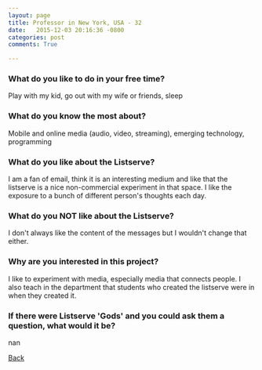 ```yaml
---
layout: page
title: Professor in New York, USA - 32
date:   2015-12-03 20:16:36 -0800
categories: post
comments: True

---
```


### What do you like to do in your free time?
<p>Play with my kid, go out with my wife or friends, sleep</p>

### What do you know the most about?
<p>Mobile and online media (audio, video, streaming), emerging technology, programming</p>

### What do you like about the Listserve?
<p>I am a fan of email, think it is an interesting medium and like that the listserve is a nice non-commercial experiment in that space.  I like the exposure to a bunch of different person's thoughts each day.</p>

### What do you NOT like about the Listserve?
<p>I don't always like the content of the messages but I wouldn't change that either.</p>

### Why are you interested in this project?
<p>I like to experiment with media, especially media that connects people.  I also teach in the department that students who created the listserve were in when they created it.</p>

### If there were Listserve 'Gods' and you could ask them a question, what would it be?
<p>nan</p>

[Back][1]

[1]: /home/responders/all